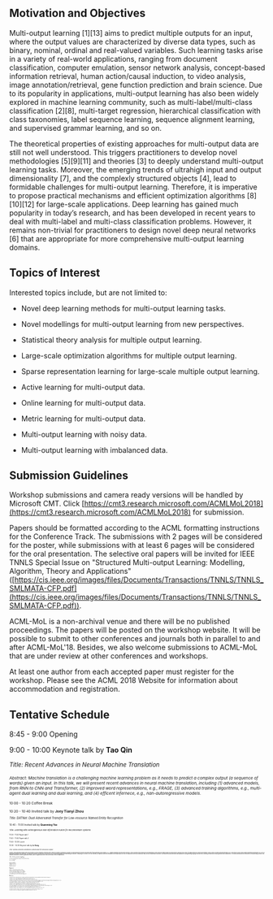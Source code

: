 ## Motivation and Objectives 

Multi-output learning [1][13] aims to predict multiple outputs for an input, where the output values are characterized by diverse data types, such as binary, nominal, ordinal and real-valued variables. Such learning tasks arise in a variety of real-world applications, ranging from document classification, computer emulation, sensor network analysis, concept-based information retrieval, human action/causal induction, to video analysis, image annotation/retrieval, gene function prediction and brain science. Due to its popularity in applications, multi-output learning has also been widely explored in machine learning community, such as multi-label/multi-class classification [2][8], multi-target regression, hierarchical classification with class taxonomies, label sequence learning, sequence alignment learning, and supervised grammar learning, and so on.

The theoretical properties of existing approaches for multi-output data are still not well understood. This triggers practitioners to develop novel methodologies [5][9][11] and theories [3] to deeply understand multi-output learning tasks. Moreover, the emerging trends of ultrahigh input and output dimensionality [7], and the complexly structured objects [4], lead to formidable challenges for multi-output learning. Therefore, it is imperative to propose practical mechanisms and efficient optimization algorithms [8][10][12] for large-scale applications. Deep learning has gained much popularity in today’s research, and has been developed in recent years to deal with multi-label and multi-class classification problems. However, it remains non-trivial for practitioners to design novel deep neural networks [6] that are appropriate for more comprehensive multi-output learning domains.

## Topics of Interest 

Interested topics include, but are not limited to: 

- Novel deep learning methods for multi-output learning tasks. 

- Novel modellings for multi-output learning from new perspectives. 

- Statistical theory analysis for multiple output learning. 

- Large-scale optimization algorithms for multiple output learning. 

- Sparse representation learning for large-scale multiple output learning. 

- Active learning for multi-output data. 

- Online learning for multi-output data. 

- Metric learning for multi-output data. 

- Multi-output learning with noisy data. 

- Multi-output learning with imbalanced data. 

## Submission Guidelines 

Workshop submissions and camera ready versions will be handled by Microsoft CMT. Click [https://cmt3.research.microsoft.com/ACMLMoL2018](https://cmt3.research.microsoft.com/ACMLMoL2018) for submission. 

Papers should be formatted according to the ACML formatting instructions for the Conference Track. The submissions with 2 pages will be considered for the poster, while submissions with at least 6 pages will be considered for the oral presentation. The selective oral papers will be invited for IEEE TNNLS Special Issue on "Structured Multi-output Learning: Modelling, Algorithm, Theory and Applications" ([https://cis.ieee.org/images/files/Documents/Transactions/TNNLS/TNNLS_SMLMATA-CFP.pdf](https://cis.ieee.org/images/files/Documents/Transactions/TNNLS/TNNLS_SMLMATA-CFP.pdf)).

ACML-MoL is a non-archival venue and there will be no published proceedings. The papers will be posted on the workshop website. It will be possible to submit to other conferences and journals both in parallel to and after ACML-MoL'18. Besides, we also welcome submissions to ACML-MoL that are under review at other conferences and workshops. 

At least one author from each accepted paper must register for the workshop. Please see the ACML 2018 Website for information about accommodation and registration.

## Tentative Schedule

8:45 - 9:00    Opening 

9:00 - 10:00   Keynote talk by **Tao Qin**

<small>*Title: Recent Advances in Neural Machine Translation*<small>

<small>*Abstract: Machine translation is a challenging machine learning problem as it needs to predict a complex output (a sequence of words) given an input. In this talk, we will present recent advances in neural machine translation, including (1) advanced models, from RNN to CNN and Transformer, (2) improved word representations, e.g., FRAGE, (3) advanced training algorithms, e.g., multi-agent dual learning and dual learning, and (4) efficent infernece, e.g., nan-autoregressive models.*<small>

10:00 - 10:20   Coffee Break 

10:20 - 10:40   Invited talk by **Joey Tianyi Zhou**

<small>*Title: DATNet: Dual Adversarial Transfer for Low-resource Named Entity Recognition*<small>

10:40 - 11:00   Invited talk by **Quanming Yao**

<small>*Title: Learning with Heterogeneous Side Information Fusion for Recommender Systems*<small>

11:00 - 11:20   Paper talk 1

11:20 - 11:40   Paper talk 2

11:40 - 13:30   Lunch

13:30 - 14:30   Keynote talk by **Le Song**

<small> *Title: Syntax-Directed Variational Autoencoder for Structure Output* <small>

<small> *Abstract: Deep generative models have been enjoying success in modeling continuous data. However it remains challenging to capture the representations for discrete structures with formal grammars and semantics, e.g., computer programs and molecular structures. How to generate both syntactically and semantically correct data still remains largely an open problem. Inspired by the theory of compiler where the syntax and semantics check is done via syntax-directed translation (SDT), we propose a novel syntax-directed variational autoencoder (SD-VAE) by introducing stochastic lazy attributes. This approach converts the offline SDT check into on-the-fly generated guidance for constraining the decoder. Comparing to the state-of-the-art methods, our approach enforces constraints on the output space so that the output will be not only syntactically valid, but also semantically reasonable. We evaluate the proposed model with applications in programming language and molecules, including reconstruction and program/molecule optimization. The results demonstrate the effectiveness in incorporating syntactic and semantic constraints in discrete generative models, which is significantly better than current state-of-the-art approaches.*<small>

14:30 - 14:50   Invited talk by **Liang Feng**

<small>*Title: Multi-task Optimization through Denoising Autoencoding*<small>

14:50 - 15:10   Paper talk 3

15:10 - 15:30   Closing

## Important Dates 

Submission:     13 Oct, 2018. 

Notification:   30 Oct, 2018. 

Workshop:       14 Nov, 2018. 

## Organizers

Weiwei Liu, University of New South Wales, Australia. 

Xiaobo Shen, Nanyang Technological University, Singapore. 

Yew-Soon Ong, Nanyang Technological University, Singapore. 

Ivor W. Tsang, University of Technology Sydney, Australia. 

Chen Gong, Nanjing University of Science and Technology, China.

## Reference

[1] Mauricio A. Álvarez, Lorenzo Rosasco, Neil D. Lawrence, Kernels for Vector-Valued Functions: A Review, Foundations and Trends in Machine Learning, 2012.

[2] Weiwei Liu, Ivor W. Tsang, Large Margin Metric Learning for Multi-Label Prediction, AAAI, 2015.

[3] Weiwei Liu, Ivor W. Tsang, On the Optimality of Classifier Chain for Multi-label Classification, NIPS, 2015.

[4] Mingkui Tan, Qinfeng Shi, Anton van den Hengel, Chunhua Shen, Junbin Gao, Fuyuan Hu, Zhen Zhang, Learning graph structure for multi-label image classification via clique generation, CVPR, 2015.

[5] Chen Gong, Dacheng Tao, Jie Yang, Wei Liu, Teaching-to-Learn and Learning-to-Teach for Multi-label Propagation, AAAI, 2016.

[6] Moustapha Cissé, Maruan Al-Shedivat, Samy Bengio, ADIOS: Architectures Deep In Output Space, ICML, 2017.

[7] Weiwei Liu, Ivor W. Tsang, Making Decision Trees Feasible in Ultrahigh Feature and Label Dimensions, JMLR, 2017.

[8] Weiwei Liu, Ivor W. Tsang, Klaus-Robert Müller, An Easy-to-hard Learning Paradigm for Multiple Classes and Multiple Labels, JMLR, 2017.

[9] Chen Gong, Tongliang Liu, Yuanyan Tang, Jian Yang, Jie Yang, Dacheng Tao, A Regularization Approach for Instance-Based Superset Label Learning, TCYB, 2018.

[10] Xiaobo Shen, Weiwei Liu, Ivor W. Tsang, Quan-Sen Sun, Yew-Soon Ong, Compact Multi-Label Learning, AAAI, 2018.

[11] Xiaobo Shen, Weiwei Liu, Ivor W. Tsang, Quan-Sen Sun, Yew-Soon Ong, Multilabel Prediction via Cross-View Search, TNNLS, 2018.

[12] Xiaobo Shen, Weiwei Liu, Yong Luo, Yew-Soon Ong, Ivor W. Tsang, Deep Discrete Prototype Multilabel Learning, IJCAI, 2018.

[13] Weiwei Liu, Donna Xu, Ivor Tsang, Wenjie Zhang, Metric Learning for Multi-output Tasks, TPAMI, 2018.
